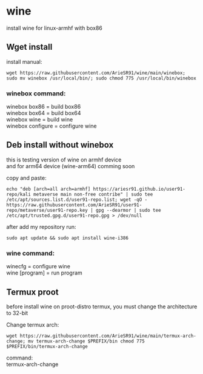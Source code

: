 # wine
install wine for linux-armhf with box86

## Wget install
install manual:
```
wget https://raw.githubusercontent.com/ArieSR91/wine/main/winebox; sudo mv winebox /usr/local/bin/; sudo chmod 775 /usr/local/bin/winebox
```
### winebox command:

winebox box86 = build box86\
winebox box64 = build box64\
winebox wine = build wine\
winebox configure = configure wine

## Deb install without winebox
this is testing version of wine on armhf device\
and for arm64 device (wine-arm64) comming soon


copy and paste:
```
echo "deb [arch=all arch=armhf] https://ariesr91.github.io/user91-repo/kali metaverse main non-free contribe" | sudo tee /etc/apt/sources.list.d/user91-repo.list; wget -qO - https://raw.githubusercontent.com/ArieSR91/user91-repo/metaverse/user91-repo.key | gpg --dearmor | sudo tee /etc/apt/trusted.gpg.d/user91-repo.gpg > /dev/null
```
after add my repository run:
```
sudo apt update && sudo apt install wine-i386
```

### wine command:

winecfg = configure wine\
wine [program] = run program


## Termux proot
before install wine on proot-distro termux, you must change the architecture to 32-bit

Change termux arch:
```
wget https://raw.githubusercontent.com/ArieSR91/wine/main/termux-arch-change; mv termux-arch-change $PREFIX/bin chmod 775 $PREFIX/bin/termux-arch-change
```
command:\
termux-arch-change
